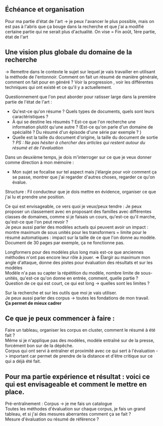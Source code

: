 ## Échéance et organisation 
Pour ma partie d'état de l'art -> je peux l'avancer le plus possible, mais on est pas à l'abris que ça bouge dans la recherche et que j'ai a modifié certaine partie qui ne serait plus d'actualité. 
On vise = Fin août, 1ère partie, état de l'art

## Une vision plus globale du domaine de la recherche 

-> Remettre dans le contexte le sujet sur lequel je vais travailler en utilisant la méthode de l'entonnoir. 
Comment on fait un résumé de manière générale, comment on fait pour en généré ? Voir la progression , voir les différentes techniques qui ont existé et ce qu'il y a actuellement. 

Questionnement que l'on peut aborder pour ratisser large dans la première partie de l'état de l'art : 
- Qu'est-ce qu'on résume ? Quels types de documents, quels sont leurs caractéristiques ? 
- À qui se destine les résumés ? Est-ce que l'on recherche une information plutôt qu'une autre ? 
(Est-ce qu'on parle d'un domaine de spécialité ? Du résumé d'un épisode d'une série par exemple ? )
- Quelle est la taille du document d'origine, la taille du document de sortie ? 
	*PS : Ne pas hésiter à chercher des articles qui restent autour du résumé et de l'évaluation*  

Dans un deuxième temps, je dois m'interroger sur ce que je veux donner comme direction à mon mémoire : 
- Mon sujet se focalise sur tel aspect mais j'élargie pour voir comment ça se passe, montrer que j'ai regarder d'autres choses, regarder ce qu'on évalue.  

Structure : Fil conducteur que je dois mettre en évidence, organiser ce que j'ai lu et prendre une position. 

Ce qui est envisageable, ce vers quoi je veux/peux tendre : 
Je peux proposer un classement avec en proposant des familles avec différentes classes de domaines, comme si je faisais un cours, qu'est-ce qu'il marche, qu'est-ce que l'on peut revoir ?  
Je peux aussi parler des modèles actuels qui peuvent avoir un impact : montre maximum de sous unités pour les transformers = limite pour le résumé automatiques : impact sur la taille de ce que l'on donne au modèle.  
Document de 30 pages par exemple, ça ne fonctionne pas.  
  
Longformers pour des modèles plus long mais est-ce que anciennes méthodes n'ont pas encore leur rôle à jouer. 
=> Élargir au maximum mon angle d'attaque, donne des pistes pour évaluation des résultats et sur les modèles  
Modèle n'a pas su capter la répétition du modèle, nombre limite de sous-unités, qu'est-ce qu'on donne en entrée, comment, quelle partie ?  
Question de ce qui est court, ce qui est long -> quelles sont les limites  ? 
  
Sur la recherche et sur les outils que moi je vais utiliser.  
Je peux aussi parler des corpus -> toutes les fondations de mon travail.  
  **Ça permet de mieux cadrer**  


## Ce que je peux commencer à faire : 

Faire un tableau, organiser les corpus en cluster, comment le résumé à été fait ?  
Même si je n'applique pas des modèles, modèle entraîné sur de la presse, forcément bon sur de la dépêche.  
Corpus qui ont servi à entraîner et proximité avec ce qui sert à l'évaluation  -> important car permet de prendre de la distance et d'être critique sur ce qui a déjà été fait. 

## Pour ma partie expérience et résultat : voici ce qui est envisageable et comment le mettre en place. 

Pré-entraînement : 
Corpus -> je me fais un catalogue  
Toutes les méthodes d'évaluation sur chaque corpus, je fais un grand tableau, et si j'ai des mesures aberrantes comment ça se fait ?  
Mesure d'évaluation ou résumé de référence ?  
  
